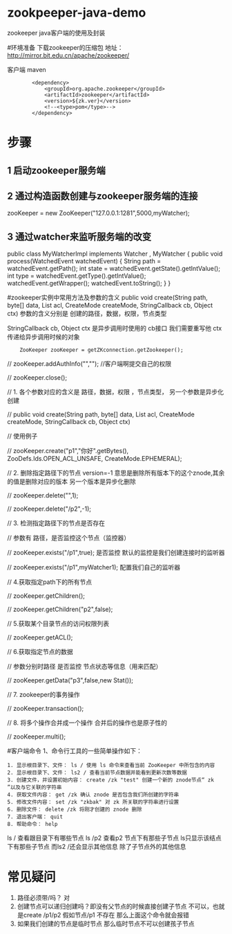 # zookpeeper-java-demo
zookeeper java客户端的使用及封装

#环境准备
下载zookeeper的压缩包 地址：http://mirror.bit.edu.cn/apache/zookeeper/

客户端 maven

            <dependency>
                <groupId>org.apache.zookeeper</groupId>
                <artifactId>zookeeper</artifactId>
                <version>${zk.ver}</version>
                <!--<type>pom</type>-->
            </dependency>
            
# 步骤
## 1 启动zookeeper服务端
## 2 通过构造函数创建与zookeeper服务端的连接
  zooKeeper = new ZooKeeper("127.0.0.1:1281",5000,myWatcher);
## 3 通过watcher来监听服务端的改变
public class MyWatcherImpl implements Watcher , MyWatcher {
    public void process(WatchedEvent watchedEvent) {
        String path = watchedEvent.getPath();
        int state = watchedEvent.getState().getIntValue();
        int type = watchedEvent.getType().getIntValue();
        watchedEvent.getWrapper();
        watchedEvent.toString();
    }
}

#zookeeper实例中常用方法及参数的含义
 public void create(String path, byte[] data, List<ACL> acl, CreateMode createMode, StringCallback cb, Object ctx)
 参数的含义分别是  创建的路径，数据，权限，节点类型
 
 StringCallback cb, Object ctx  是异步调用时使用的  cb接口 我们需要重写他 ctx 传递给异步调用时候的对象
 


        ZooKeeper zooKeeper = getZKconnection.getZookeeper();
        
//        zooKeeper.addAuthInfo("","");  //客户端啊提交自己的权限

//        zooKeeper.close();


//      1.  各个参数对应的含义是  路径，数据，权限 ，节点类型， 另一个参数是异步化创建

//        public void create(String path, byte[] data, List<ACL> acl, CreateMode createMode, StringCallback cb, Object ctx)

//        使用例子


//        zooKeeper.create("p1","你好".getBytes(), ZooDefs.Ids.OPEN_ACL_UNSAFE, CreateMode.EPHEMERAL);

//      2. 删除指定路径下的节点  version=-1 意思是删除所有版本下的这个znode,其余的值是删除对应的版本 另一个版本是异步化删除


//        zooKeeper.delete("",1);

//        zooKeeper.delete("/p2",-1);

//      3. 检测指定路径下的节点是否存在

//         参数有 路径，是否监控这个节点（监控器）

//        zooKeeper.exists("/p1",true);  是否监控  默认的监控是我们创建连接时的监听器

//        zooKeeper.exists("/p1",myWatcher1); 配置我们自己的监听器

//       4.获取指定path下的所有节点

//        zooKeeper.getChildren();

//        zooKeeper.getChildren("p2",false);

//       5.获取某个目录节点的访问权限列表

//        zooKeeper.getACL();

//      6.获取指定节点的数据

//         参数分别时路径  是否监控 节点状态等信息（用来匹配）

//        zooKeeper.getData("p3",false,new Stat());

//       7. zookeeper的事务操作

//        zooKeeper.transaction();

//       8. 将多个操作合并成一个操作  合并后的操作也是原子性的

//        zooKeeper.multi();


#客户端命令
1、命令行工具的一些简单操作如下：

    1. 显示根目录下、文件： ls / 使用 ls 命令来查看当前 ZooKeeper 中所包含的内容
    2. 显示根目录下、文件： ls2 / 查看当前节点数据并能看到更新次数等数据
    3. 创建文件，并设置初始内容： create /zk "test" 创建一个新的 znode节点“ zk ”以及与它关联的字符串
    4. 获取文件内容： get /zk 确认 znode 是否包含我们所创建的字符串
    5. 修改文件内容： set /zk "zkbak" 对 zk 所关联的字符串进行设置
    6. 删除文件： delete /zk 将刚才创建的 znode 删除
    7. 退出客户端： quit
    8. 帮助命令： help

ls /  查看跟目录下有哪些节点
ls /p2  查看p2 节点下有那些子节点
ls只显示该结点下有那些子节点  而ls2 /还会显示其他信息 除了子节点外的其他信息



# 常见疑问
1. 路径必须带/吗？
    对
2. 创建节点可以递归创建吗？即没有父节点的时候直接创建子节点
   不可以，也就是create /p1/p2  假如节点/p1 不存在 那么上面这个命令就会报错
3. 如果我们创建的节点是临时节点 那么临时节点不可以创建孩子节点



